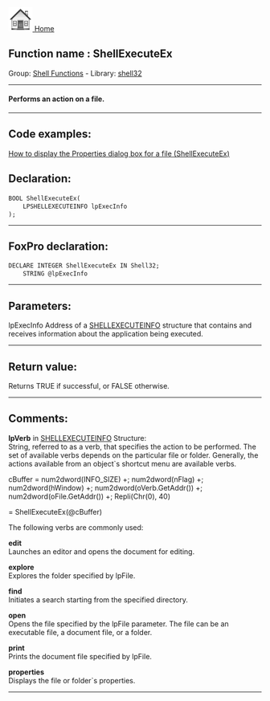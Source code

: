 [<img src="../../images/home.png"> Home ](https://github.com/VFPX/Win32API)  

## Function name : ShellExecuteEx
Group: [Shell Functions](../../functions_group.md#Shell_Functions)  -  Library: [shell32](../../libraries.md#shell32)  
***  


#### Performs an action on a file.
***  


## Code examples:
[How to display the Properties dialog box for a file (ShellExecuteEx)](../../samples/sample_320.md)  

## Declaration:
```foxpro  
BOOL ShellExecuteEx(
	LPSHELLEXECUTEINFO lpExecInfo
);  
```  
***  


## FoxPro declaration:
```foxpro  
DECLARE INTEGER ShellExecuteEx IN Shell32;
	STRING @lpExecInfo  
```  
***  


## Parameters:
lpExecInfo
Address of a <a href="http://msdn.microsoft.com/library/default.asp?url=/library/en-us/shellcc/platform/shell/reference/structures/shellexecuteinfo.asp">SHELLEXECUTEINFO</a> structure that contains and receives information about the application being executed.  
***  


## Return value:
Returns TRUE if successful, or FALSE otherwise.  
***  


## Comments:
<Strong>lpVerb</Strong> in <a href="http://msdn.microsoft.com/library/default.asp?url=/library/en-us/shellcc/platform/shell/reference/structures/shellexecuteinfo.asp">SHELLEXECUTEINFO</a> Structure:  
String, referred to as a verb, that specifies the action to be performed. The set of available verbs depends on the particular file or folder. Generally, the actions available from an object`s shortcut menu are available verbs.  
  
<div class="precode">cBuffer = num2dword(INFO_SIZE) +;  
	num2dword(nFlag) +;  
	num2dword(hWindow) +;  
	num2dword(oVerb.GetAddr()) +;  
	num2dword(oFile.GetAddr()) +;  
	Repli(Chr(0), 40)  
  
= ShellExecuteEx(@cBuffer)  
</div>  
The following verbs are commonly used:   
  
<Strong>edit</Strong>  
Launches an editor and opens the document for editing.  
  
<Strong>explore</Strong>  
Explores the folder specified by lpFile.  
  
<Strong>find</Strong>  
Initiates a search starting from the specified directory.  
  
<Strong>open</Strong>  
Opens the file specified by the lpFile parameter. The file can be an executable file, a document file, or a folder.  
  
<Strong>print</Strong>  
Prints the document file specified by lpFile.  
  
<Strong>properties</Strong>  
Displays the file or folder`s properties.  
  
***  

